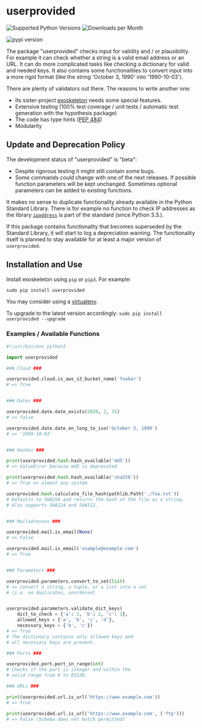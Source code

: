 # userprovided

![Supported Python Versions](https://img.shields.io/pypi/pyversions/userprovided)
![Downloads per Month](https://img.shields.io/pypi/dm/userprovided)

![pypi version](https://img.shields.io/pypi/v/userprovided)

The package "userprovided" checks input for validity and / or plausibility. For example it can check whether a string is a valid email address or an URL. It can do more complicated tasks like checking a dictionary for valid and needed keys. It also contains some functionalities to convert input into a more rigid format (like the string 'October 3, 1990' into '1990-10-03').

There are plenty of validators out there. The reasons to write another one:
* Its sister-project [exoskeleton](https://github.com/RuedigerVoigt/exoskeleton "GitHub Repository of exoskeleton") needs some special features.
* Extensive testing (100% test coverage / unit tests / automatic test generation with the hypothesis package)
* The code has type hints ([PEP 484](https://www.python.org/dev/peps/pep-0484/))
* Modularity


## Update and Deprecation Policy

The development status of "userprovided" is "beta":
* Despite rigorous testing it might still contain some bugs.
* Some commands *could* change with one of the next releases. If possible function parameters will be kept unchanged. Sometimes optional parameters can be added to existing functions.

It makes no sense to duplicate functionality already available in the Python Standard Library. There is for example no function to check IP addresses as the library [`ipaddress`](https://docs.python.org/3/library/ipaddress.html "documentation for the ipaddress library") is part of the standard (since Python 3.3.).

If this package contains functionality that becomes superseded by the Standard Library, it will start to log a depreciation warning. The functionality itself is planned to stay available for at least a major version of `userprovided`.


## Installation and Use

Install exoskeleton using `pip` or `pip3`. For example:

```sudo pip install userprovided```

You may consider using a [virtualenv](https://virtualenv.pypa.io/en/latest/userguide/ "Documentation").

To upgrade to the latest version accordingly:
```sudo pip install userprovided --upgrade```

### Examples / Available Functions

```python
#!/usr/bin/env python3

import userprovided

### Cloud ###

userprovided.cloud.is_aws_s3_bucket_name('foobar')
# => True


### Dates ###

userprovided.date.date_exists(2020, 2, 31)
# => false

userprovided.date.date_en_long_to_iso('October 3, 1990')
# => '1990-10-03'


### Hashes ###

print(userprovided.hash.hash_available('md5'))
# => ValueError because md5 is deprecated

print(userprovided.hash.hash_available('sha256'))
# => True on almost any system

userprovided.hash.calculate_file_hash(pathlib.Path('./foo.txt'))
# Defaults to SHA256 and returns the hash of the file as a string.
# Also supports SHA224 and SHA512.


### Mailadresses ###

userprovided.mail.is_email(None)
# => False

userprovided.mail.is_email('example@example.com')
# => True


### Parameters ###

userprovided.parameters.convert_to_set(list)
# => Convert a string, a tuple, or a list into a set
# (i.e. no duplicates, unordered)


userprovided.parameters.validate_dict_keys(
    dict_to_check = {'a': 1, 'b': 2, 'c': 3},
    allowed_keys = {'a', 'b', 'c', 'd'},
    necessary_keys = {'b', 'c'})
# => True
# The dictionary contains only allowed keys and
# all necessary keys are present.

### Ports ###

userprovided.port.port_in_range(int)
# Checks if the port is integer and within the
# valid range from 0 to 65536.

### URLs ###

print(userprovided.url.is_url('https://www.example.com'))
# => True

print(userprovided.url.is_url('https://www.example.com', ('ftp')))
# => False (Schema does not match permitted)
```
